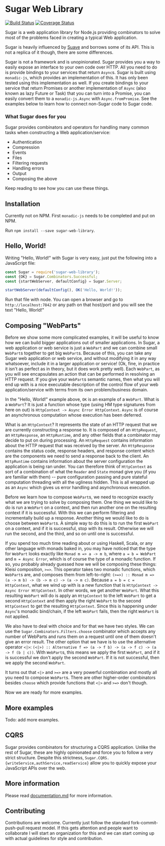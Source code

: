 # Sugar Web Library
[![Build Status](https://travis-ci.org/joeldentici/sugar-web-library.png?branch=master)](https://travis-ci.org/joeldentici/sugar-web-library)
[![Coverage Status](https://coveralls.io/repos/github/joeldentici/sugar-web-library/badge.png?branch=master)](https://coveralls.io/github/joeldentici/sugar-web-library?branch=master)

Sugar is a web application library for Node.js providing combinators to solve most of the problems faced in creating a typical Web application.

Sugar is heavily influenced by [Suave](https://suave.io) and borrows some of its API. This is not a replica of it though, there are some differences.

Sugar is not a framework and is unopinionated. Sugar provides you a way to easily expose an interface to your own code over HTTP. All you need to do is provide bindings to your services that return `Async`s. Sugar is built using `monadic-js`, which provides an implementation of this. It has only been tested using this implementation as well. If you create bindings to your service that return Promises or another implementation of `Async` (also known as lazy Future or Task) that you can turn into a Promise, you can easily convert them to a `monadic-js.Async` with `Async.fromPromise`. See the examples below to learn how to connect non-Sugar code to Sugar code.

### What Sugar does for you
Sugar provides combinators and operators for handling many common tasks when constructing a Web application/service:

  * Authentication
  * Compression
  * Events
  * Files
  * Filtering requests
  * Handling errors
  * Output
  * Composing the above
  
Keep reading to see how you can use these things.

## Installation
Currently not on NPM. First `monadic-js` needs to be completed and put on NPM.

Run `npm install --save sugar-web-library`.

## Hello, World!
Writing "Hello, World!" with Sugar is very easy, just put the following into a JavaScript file:

```js
const Sugar = require('sugar-web-library');
const {OK} = Sugar.Combinators.Successful;
const {startWebServer, defaultConfig} = Sugar.Server;

startWebServer(defaultConfig(), OK('Hello, World!'));
```

Run that file with node. You can open a browser and go to `http://localhost:7842` or any path on that host/port and you will see the text "Hello, World!"

## Composing "WebParts"
Before we show some more complicated examples, it will be useful to know how we can build bigger applications out of smaller applications. In Sugar, a web application or web service is just a `WebPart` and we can combine small `WebPart`s together to get big `WebPart`s. Because of this, you can take any Sugar web application or web service, and without modifying it in any way whatsoever, include it in a larger application or service! (Ok, fine, in practice it isn't as perfect as in theory, but it does work pretty well). Each `WebPart`, as you will see encapsulates an action that can be performed in resolving an HTTP request. If you give your `WebPart`s semantic names, then what you will end up with is a nice executable description of the control flow of your web application/service with terms from its own problem/business domain.

In the "Hello, World!" example above, `OK` is an example of a `WebPart`. What is a `WebPart`? It is just a function whose type (using HM type signatures from here on out) is `HttpContext -> Async Error HttpContext`. `Async` is of course an asynchronous computation whose execution has been deferred.

What is an `HttpContext`? It represents the state of an HTTP request that we are currently constructing a response to. It is composed of an `HttpRequest`, an `HttpResponse`, an `HttpRuntime`, and any other fields that a combinator may decide to put on during processing. An `HttpRequest` contains information about the HTTP request that was received by the server. An `HttpResponse` contains the status code, response headers, and response content which are the components we need to send a response back to the client. An `HttpRuntime` contains information about the server configuration the application is being ran under. You can therefore think of `HttpContext` as sort of a combination of what the `Reader` and `State` monad give you (if you are familiar with them) -- pure configuration passing and pure stateful computation threading with all the ugliness hidden. This is all wrapped up as an `Async` which gives us error handling and asynchronous execution.

Before we learn how to compose `WebPart`s, we need to recognize exactly what we are trying to solve by composing them. One thing we would like to do is run a `WebPart` on a context, and then run another one on the resulting context if it is successful. With this we can perform filtering and incrementally build up a response. Another thing we would like to do is choose between `WebPart`s. A simple way to do this is to run the first `WebPart` on a context, and if it is successful, stop with its result. Otherwise we will run the second, and the third, and so on until one is successful.

If you spend too much time reading about or using Haskell, Scala, or any other language with monads baked in, you may have noticed that the type for `WebPart` looks exactly like `Monad m => a -> m b`, where `a = b = WebPart` and `m = Async Error`, which is of course the type of a monadic function. If so, you probably already guessed how we will be composing these things: Kleisi composition, `>=>`. This operator takes two monadic functions, which `WebPart`s are, and composes them from left-to-right: `(>=>) :: Monad m => (a -> m b) -> (b -> m c) -> (a -> m c)`. Because `a = b = c = HttpContext`, what we wind up with is a new function that is `HttpContext -> Async Error HttpContext`. In other words, we get another `WebPart`. What this resulting `WebPart` will do is apply an `HttpContext` to the left `WebPart` to get a second `HttpContext` and then apply the right `WebPart` to the second `HttpContext` to get the resulting `HttpContext`. Since this is happening under `Async`'s monadic bind/chain, if the left `WebPart` fails, then the right `WebPart` is not applied.

We also have to deal with choice and for that we have two styles. We can use the `Sugar.Combinators.Filters.choose` combinator which accepts any number of WebParts and runs them on a request until one of them doesn't give an error result. The other option that we have is to use the alternative operator `<|>`: `(<|>) :: Alternative f => (a -> f b) -> (a -> f c) -> (a -> f (b | c))`. With `WebPart`s, this means we apply the first `WebPart`, and if it is successful we don't apply the second `WebPart`. If it is not successful, then we apply the second `WebPart`.

It turns out that `<|>` and `>=>` are a very powerful combination and mostly all you need to compose `WebPart`s. There are other higher-order combinators besides `choose` which provide functions that `<|>` and `>=>` don't though.

Now we are ready for more examples.

## More examples
Todo: add more examples.

## CQRS
Sugar provides combinators for structuring a CQRS application. Unlike the rest of Sugar, these are highly opinionated and force you to follow a very strict structure. Despite this strictness, `Sugar.CQRS.{writeService,authService,readService}` allow you to quickly expose your JavaScript APIs over the web.

## More information
Please read [documentation.md](documentation.md) for more information.

## Contributing
Contributions are welcome. Currently just follow the standard fork-commit-push-pull request model. If this gets attention and people want to collaborate I will start an organization for this and we can start coming up with actual guidelines for style and contribution.
